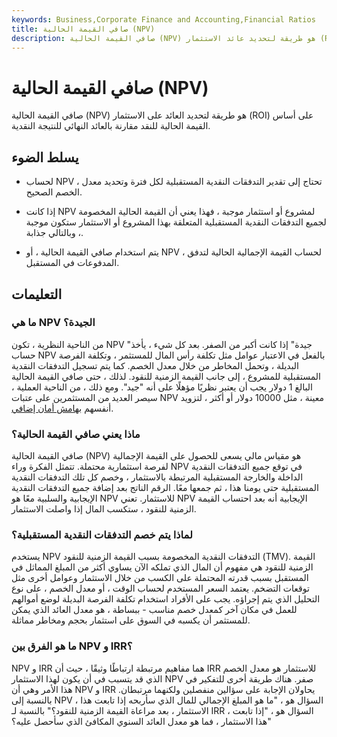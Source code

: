 ```yaml
---
keywords: Business,Corporate Finance and Accounting,Financial Ratios
title: صافي القيمة الحالية (NPV)
description: صافي القيمة الحالية (NPV) هو طريقة لتحديد عائد الاستثمار (ROI) على أساس القيمة الحالية للنقد مقارنة بالعائد النهائي للنقد
---
```


# صافي القيمة الحالية (NPV)
صافي القيمة الحالية (NPV) هو طريقة لتحديد العائد على الاستثمار (ROI) على أساس القيمة الحالية للنقد مقارنة بالعائد النهائي للنتيجة النقدية.

## يسلط الضوء

- لحساب NPV ، تحتاج إلى تقدير التدفقات النقدية المستقبلية لكل فترة وتحديد معدل الخصم الصحيح.

- إذا كانت NPV لمشروع أو استثمار موجبة ، فهذا يعني أن القيمة الحالية المخصومة لجميع التدفقات النقدية المستقبلية المتعلقة بهذا المشروع أو الاستثمار ستكون موجبة ، وبالتالي جذابة.

- يتم استخدام صافي القيمة الحالية ، أو NPV ، لحساب القيمة الإجمالية الحالية لتدفق المدفوعات في المستقبل.

## التعليمات

### ما هي NPV الجيدة؟

من الناحية النظرية ، تكون NPV "جيدة" إذا كانت أكبر من الصفر. بعد كل شيء ، يأخذ حساب NPV بالفعل في الاعتبار عوامل مثل تكلفة رأس المال للمستثمر ، وتكلفة الفرصة البديلة ، وتحمل المخاطر من خلال معدل الخصم. كما يتم تسجيل التدفقات النقدية المستقبلية للمشروع ، إلى جانب القيمة الزمنية للنقود. لذلك ، حتى صافي القيمة الحالية البالغ 1 دولار يجب أن يعتبر نظريًا مؤهلًا على أنه "جيد". ومع ذلك ، من الناحية العملية ، سيصر العديد من المستثمرين على عتبات NPV معينة ، مثل 10000 دولار أو أكثر ، لتزويد أنفسهم [بهامش أمان إضافي](/marginofsafety).

### ماذا يعني صافي القيمة الحالية؟

صافي القيمة الحالية (NPV) هو مقياس مالي يسعى للحصول على القيمة الإجمالية لفرصة استثمارية محتملة. تتمثل الفكرة وراء NPV في توقع جميع التدفقات النقدية الداخلة والخارجة المستقبلية المرتبطة بالاستثمار ، وخصم كل تلك التدفقات النقدية المستقبلية حتى يومنا هذا ، ثم جمعها معًا. الرقم الناتج بعد إضافة جميع التدفقات النقدية الإيجابية والسلبية معًا هو NPV للاستثمار. تعني NPV الإيجابية أنه بعد احتساب القيمة الزمنية للنقود ، ستكسب المال إذا واصلت الاستثمار.

### لماذا يتم خصم التدفقات النقدية المستقبلية؟

يستخدم NPV التدفقات النقدية المخصومة بسبب القيمة الزمنية للنقود (TMV). القيمة الزمنية للنقود هي مفهوم أن المال الذي تملكه الآن يساوي أكثر من المبلغ المماثل في المستقبل بسبب قدرته المحتملة على الكسب من خلال الاستثمار وعوامل أخرى مثل توقعات التضخم. يعتمد السعر المستخدم لحساب الوقت ، أو معدل الخصم ، على نوع التحليل الذي يتم إجراؤه. يجب على الأفراد استخدام تكلفة الفرصة البديلة لوضع أموالهم للعمل في مكان آخر كمعدل خصم مناسب - ببساطة ، هو معدل العائد الذي يمكن للمستثمر أن يكسبه في السوق على استثمار بحجم ومخاطر مماثلة.

### ما هو الفرق بين NPV و IRR؟

NPV و IRR هما مفاهيم مرتبطة ارتباطًا وثيقًا ، حيث أن IRR للاستثمار هو معدل الخصم الذي قد يتسبب في أن يكون لهذا الاستثمار NPV صفر. هناك طريقة أخرى للتفكير في هذا الأمر وهي أن NPV و IRR يحاولان الإجابة على سؤالين منفصلين ولكنهما مرتبطان. بالنسبة إلى NPV ، السؤال هو ، "ما هو المبلغ الإجمالي للمال الذي سأربحه إذا تابعت هذا الاستثمار ، بعد مراعاة القيمة الزمنية للنقود؟" بالنسبة لـ IRR ، السؤال هو ، "إذا تابعت هذا الاستثمار ، فما هو معدل العائد السنوي المكافئ الذي سأحصل عليه؟"

